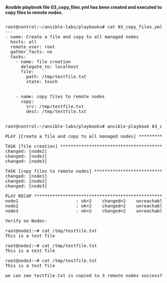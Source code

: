 **Ansible playbook file 03_copy_files.yml has been created and executed to copy files to remote nodes.**

<pre>
  
root@control:~/ansible-labs/playbooks# cat 03_copy_files.yml
---
- name: Create a file and copy to all managed nodes
  hosts: all
  remote_user: root
  gather_facts: no
  tasks:
    - name: file creation
      delegate_to: localhost
      file:
        path: /tmp/testfile.txt
        state: touch


    - name: copy files to remote nodes
      copy:
        src: /tmp/testfile.txt
        dest: /tmp/testfile.txt


root@control:~/ansible-labs/playbooks# ansible-playbook 03_copy_files.yml -i /root/ansible-labs/hosts.ini

PLAY [Create a file and copy to all managed nodes] **********************************************************************************

TASK [file creation] ****************************************************************************************************************
changed: [node2]
changed: [node1]
changed: [node3]

TASK [copy files to remote nodes] ***************************************************************************************************
changed: [node1]
changed: [node2]
changed: [node3]

PLAY RECAP **************************************************************************************************************************
node1                      : ok=2    changed=2    unreachable=0    failed=0    skipped=0    rescued=0    ignored=0
node2                      : ok=2    changed=2    unreachable=0    failed=0    skipped=0    rescued=0    ignored=0
node3                      : ok=2    changed=2    unreachable=0    failed=0    skipped=0    rescued=0    ignored=0

Verify on Nodes:

root@node1:~# cat /tmp/testfile.txt
This is a test file

root@node2:~# cat /tmp/testfile.txt
This is a test file

root@node3:~# cat /tmp/testfile.txt
This is a test file

we can see testfile.txt is copied to 3 remote nodes successfully.

</pre>
